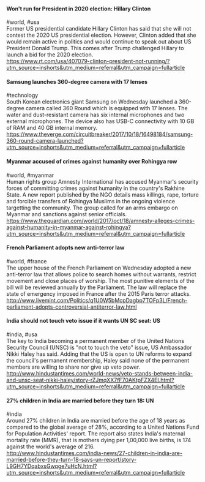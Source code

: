 
#### Won't run for President in 2020 election: Hillary Clinton
#world, #usa  
Former US presidential candidate Hillary Clinton has said that she will not contest the 2020 US presidential election. However, Clinton added that she would remain active in politics and would continue to speak out about US President Donald Trump. This comes after Trump challenged Hillary to launch a bid for the 2020 election.  
https://www.rt.com/usa/407079-clinton-president-not-running/?utm_source=inshorts&utm_medium=referral&utm_campaign=fullarticle

#### Samsung launches 360-degree camera with 17 lenses
#technology  
South Korean electronics giant Samsung on Wednesday launched a 360-degree camera called 360 Round which is equipped with 17 lenses. The water and dust-resistant camera has six internal microphones and two external microphones. The device also has USB-C connectivity with 10 GB of RAM and 40 GB internal memory.  
https://www.theverge.com/circuitbreaker/2017/10/18/16498184/samsung-360-round-camera-launched?utm_source=inshorts&utm_medium=referral&utm_campaign=fullarticle

#### Myanmar accused of crimes against humanity over Rohingya row
#world, #myanmar  
Human rights group Amnesty International has accused Myanmar's security forces of committing crimes against humanity in the country's Rakhine State. A new report published by the NGO details mass killings, rape, torture and forcible transfers of Rohingya Muslims in the ongoing violence targetting the community. The group called for an arms embargo on Myanmar and sanctions against senior officials.  
https://www.theguardian.com/world/2017/oct/18/amnesty-alleges-crimes-against-humanity-in-myanmar-against-rohingya?utm_source=inshorts&utm_medium=referral&utm_campaign=fullarticle

#### French Parliament adopts new anti-terror law
#world, #france  
The upper house of the French Parliament on Wednesday adopted a new anti-terror law that allows police to search homes without warrants, restrict movement and close places of worship. The most punitive elements of the bill will be reviewed annually by the Parliament. The law will replace the state of emergency imposed in France after the 2015 Paris terror attacks.  
http://www.livemint.com/Politics/q1U0W5bMcpDagbp7TOFp3L/French-parliament-adopts-controversial-antiterror-law.html

#### India should not touch veto issue if it wants UN SC seat: US
#india, #usa  
The key to India becoming a permanent member of the United Nations Security Council (UNSC) is "not to touch the veto" issue, US Ambassador Nikki Haley has said. Adding that the US is open to UN reforms to expand the council's permanent membership, Haley said none of the permanent members are willing to share nor give up veto power.  
http://www.hindustantimes.com/world-news/veto-stands-between-india-and-unsc-seat-nikki-haley/story-rZJmqXX7fF70AKtpFZX4EI.html?utm_source=inshorts&utm_medium=referral&utm_campaign=fullarticle

#### 27% children in India are married before they turn 18: UN
#india  
Around 27% children in India are married before the age of 18 years as compared to the global average of 28%, according to a United Nations Fund for Population Activities' report. The report also states India's maternal mortality rate (MMR), that is mothers dying per 1,00,000 live births, is 174 against the world's average of 216.  
http://www.hindustantimes.com/india-news/27-children-in-india-are-married-before-they-turn-18-says-un-report/story-L9GH7YDqabxsGwqge7uHcN.html?utm_source=inshorts&utm_medium=referral&utm_campaign=fullarticle
